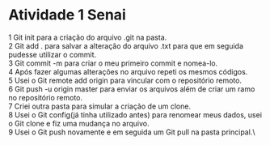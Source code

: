 # Atividade 1 Senai
1 Git init para a criação do arquivo .git na pasta.\
2 Git add . para salvar a alteração do arquivo .txt para que em seguida pudesse utilizar o commit.\
3 Git commit -m para criar o meu primeiro commit e nomea-lo.\
4 Após fazer algumas alterações no arquivo repeti os mesmos códigos.\
5 Usei o Git remote add origin para vincular com o repositório remoto.\
6 Git push -u origin master para enviar os arquivos além de criar um ramo no repositório remoto.\
7 Criei outra pasta para simular a criação de um clone.\
8 Usei o Git config(já tinha utilizado antes) para renomear meus dados, usei o Git clone e fiz uma mudança no arquivo.\
9 Usei o Git push novamente e em seguida um Git pull na pasta principal.\

